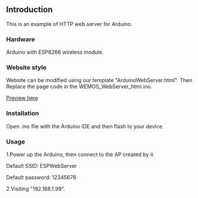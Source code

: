 ## Introduction

This is an example of HTTP web server for Arduino.

### Hardware

Arduino with ESP8266 wireless module.

### Website style

Website can be modified using our template "ArduinoWebServer.html". Then Replace the page code in the WEMOS_WebServer_html.ino.  

[Preview here](http://htmlpreview.github.io/?https://github.com/Visungky/WebOnArduino/blob/master/ArduinoWebServer.html)

### Installation

Open .ino file with the Arduino IDE and then flash to your device.

### Usage

1.Power up the Arduino, then connect to the AP created by it

Default SSID: ESPWebServer

Default password: 12345678
  
2.Visiting "192.168.1.99".
